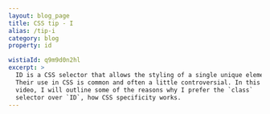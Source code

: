 ```yaml
---
layout: blog_page
title: CSS tip - I
alias: /tip-i
category: blog
property: id

wistiaId: q9m9d0n2hl
excerpt: >
  ID is a CSS selector that allows the styling of a single unique element. 
  Their use in CSS is common and often a little controversial. In this 
  video, I will outline some of the reasons why I prefer the `class`
  selector over `ID`, how CSS specificity works.  
---
```


